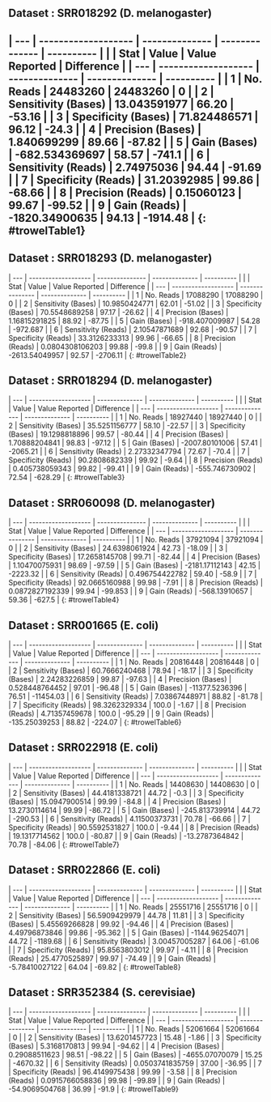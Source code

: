 

## Dataset : SRR018292 (D. melanogaster)

| --- | ------------------- | -------------- | -------------- | ---------- |
|     | Stat                | Value          | Value Reported | Difference |
| --- | ------------------- | -------------- | -------------- | ---------- |
| 1   | No. Reads           | 24483260       | 24483260       | 0          |
| 2   | Sensitivity (Bases) | 13.043591977   | 66.20          | -53.16     |
| 3   | Specificity (Bases) | 71.824486571   | 96.12          | -24.3      |
| 4   | Precision (Bases)   | 1.840699299    | 89.66          | -87.82     |
| 5   | Gain (Bases)        | -682.534369697 | 58.57          | -741.1     |
| 6   | Sensitivity (Reads) | 2.74975036     | 94.44          | -91.69     |
| 7   | Specificity (Reads) | 31.20392985    | 99.86          | -68.66     |
| 8   | Precision (Reads)   | 0.15060123     | 99.67          | -99.52     |
| 9   | Gain (Reads)        | -1820.34900635 | 94.13          | -1914.48   |
{: #trowelTable1}
----


## Dataset : SRR018293 (D. melanogaster)

| --- | ------------------- | --------------- | -------------- | ---------- |
|     | Stat                | Value           | Value Reported | Difference |
| --- | ------------------- | --------------- | -------------- | ---------- |
| 1   | No. Reads           | 17088290        | 17088290       | 0          |
| 2   | Sensitivity (Bases) | 10.9850424771   | 62.01          | -51.02     |
| 3   | Specificity (Bases) | 70.5548689258   | 97.17          | -26.62     |
| 4   | Precision (Bases)   | 1.16815291825   | 88.92          | -87.75     |
| 5   | Gain (Bases)        | -918.407009987  | 54.28          | -972.687   |
| 6   | Sensitivity (Reads) | 2.10547871689   | 92.68          | -90.57     |
| 7   | Specificity (Reads) | 33.3126233313   | 99.96          | -66.65     |
| 8   | Precision (Reads)   | 0.0804308106203 | 99.88          | -99.8      |
| 9   | Gain (Reads)        | -2613.54049957  | 92.57          | -2706.11   |
{: #trowelTable2}

## Dataset : SRR018294 (D. melanogaster)

| --- | ------------------- | -------------- | -------------- | ---------- |
|     | Stat                | Value          | Value Reported | Difference |
| --- | ------------------- | -------------- | -------------- | ---------- |
| 1   | No. Reads           | 18927440       | 18927440       | 0          |
| 2   | Sensitivity (Bases) | 35.5251156777  | 58.10          | -22.57     |
| 3   | Specificity (Bases) | 19.1298818896  | 99.57          | -80.44     |
| 4   | Precision (Bases)   | 1.70888204841  | 98.83          | -97.12     |
| 5   | Gain (Bases)        | -2007.80101006 | 57.41          | -2065.21   |
| 6   | Sensitivity (Reads) | 2.27332347794  | 72.67          | -70.4      |
| 7   | Specificity (Reads) | 90.2808682339  | 99.92          | -9.64      |
| 8   | Precision (Reads)   | 0.405738059343 | 99.82          | -99.41     |
| 9   | Gain (Reads)        | -555.746730902 | 72.54          | -628.29    |
{: #trowelTable3}

## Dataset : SRR060098 (D. melanogaster)

| --- | ------------------- | --------------- | -------------- | ---------- |
|     | Stat                | Value           | Value Reported | Difference |
| --- | ------------------- | --------------- | -------------- | ---------- |
| 1   | No. Reads           | 37921094        | 37921094       | 0          |
| 2   | Sensitivity (Bases) | 24.6398061924   | 42.73          | -18.09     |
| 3   | Specificity (Bases) | 17.2658145708   | 99.71          | -82.44     |
| 4   | Precision (Bases)   | 1.10470075931   | 98.69          | -97.59     |
| 5   | Gain (Bases)        | -2181.17112143  | 42.15          | -2223.32   |
| 6   | Sensitivity (Reads) | 0.496754422782  | 59.40          | -58.9      |
| 7   | Specificity (Reads) | 92.0665160988   | 99.98          | -7.91      |
| 8   | Precision (Reads)   | 0.0872827192339 | 99.94          | -99.853    |
| 9   | Gain (Reads)        | -568.13910657   | 59.36          | -627.5     |
{: #trowelTable4}


<!-- ## Dataset : ERR022075 (E. coli)

| --- | ------------------- | -------------- | -------------- | ---------- |
|     | Stat                | Value          | Value Reported | Difference |
| --- | ------------------- | -------------- | -------------- | ---------- |
| 1   | No. Reads           | 45440200       | 28428648       |            |
| 2   | Sensitivity (Bases) | 39.4960258364  | 97.90          |            |
| 3   | Specificity (Bases) | 2.45020651723  | 99.94          |            |
| 4   | Precision (Bases)   | 0.360452564863 | 99.75          |            |
| 5   | Gain (Bases)        | -10878.3514899 | 97.66          |            |
| 6   | Sensitivity (Reads) | 0.155614445951 | 99.05          |            |
| 7   | Specificity (Reads) | 99.7707064183  | 100.0          |            |
| 8   | Precision (Reads)   | 0.291211748424 | 100.0          |            |
| 9   | Gain (Reads)        | -53.1256419738 | 99.05          |            |
{: #trowelTable5} -->


## Dataset : SRR001665 (E. coli)

| --- | ------------------- | -------------- | -------------- | ---------- |
|     | Stat                | Value          | Value Reported | Difference |
| --- | ------------------- | -------------- | -------------- | ---------- |
| 1   | No. Reads           | 20816448       | 20816448       | 0          |
| 2   | Sensitivity (Bases) | 60.7666240468  | 78.94          | -18.17     |
| 3   | Specificity (Bases) | 2.24283226859  | 99.87          | -97.63     |
| 4   | Precision (Bases)   | 0.528448764452 | 97.01          | -96.48     |
| 5   | Gain (Bases)        | -11377.5236396 | 76.51          | -11454.03  |
| 6   | Sensitivity (Reads) | 7.03867448971  | 88.82          | -81.78     |
| 7   | Specificity (Reads) | 98.3262329334  | 100.0          | -1.67      |
| 8   | Precision (Reads)   | 4.71357459678  | 100.0          | -95.29     |
| 9   | Gain (Reads)        | -135.25039253  | 88.82          | -224.07    |
{: #trowelTable6}

## Dataset : SRR022918 (E. coli)

| --- | ------------------- | -------------- | -------------- | ---------- |
|     | Stat                | Value          | Value Reported | Difference |
| --- | ------------------- | -------------- | -------------- | ---------- |
| 1   | No. Reads           | 14408630       | 14408630       | 0          |
| 2   | Sensitivity (Bases) | 44.4181338721  | 44.72          | -0.3       |
| 3   | Specificity (Bases) | 15.0947900514  | 99.99          | -84.8      |
| 4   | Precision (Bases)   | 13.2730114614  | 99.99          | -86.72     |
| 5   | Gain (Bases)        | -245.813739914 | 44.72          | -290.53    |
| 6   | Sensitivity (Reads) | 4.11500373731  | 70.78          | -66.66     |
| 7   | Specificity (Reads) | 90.5592531827  | 100.0          | -9.44      |
| 8   | Precision (Reads)   | 19.1317714562  | 100.0          | -80.87     |
| 9   | Gain (Reads)        | -13.2787364842 | 70.78          | -84.06     |
{: #trowelTable7}

## Dataset : SRR022866 (E. coli)

| --- | ------------------- | -------------- | -------------- | ---------- |
|     | Stat                | Value          | Value Reported | Difference |
| --- | ------------------- | -------------- | -------------- | ---------- |
| 1   | No. Reads           | 25551716       | 25551716       | 0          |
| 2   | Sensitivity (Bases) | 56.5909429979  | 44.78          | 11.81      |
| 3   | Specificity (Bases) | 5.45569266828  | 99.92          | -94.46     |
| 4   | Precision (Bases)   | 4.49796873846  | 99.86          | -95.362    |
| 5   | Gain (Bases)        | -1144.96254071 | 44.72          | -1189.68   |
| 6   | Sensitivity (Reads) | 3.00457005287  | 64.06          | -61.06     |
| 7   | Specificity (Reads) | 95.8563803012  | 99.97          | -4.11      |
| 8   | Precision (Reads)   | 25.4770525897  | 99.97          | -74.49     |
| 9   | Gain (Reads)        | -5.78410027122 | 64.04          | -69.82     |
{: #trowelTable8}

## Dataset : SRR352384 (S. cerevisiae)

| --- | ------------------- | --------------- | -------------- | ---------- |
|     | Stat                | Value           | Value Reported | Difference |
| --- | ------------------- | --------------- | -------------- | ---------- |
| 1   | No. Reads           | 52061664        | 52061664       | 0          |
| 2   | Sensitivity (Bases) | 13.6201457723   | 15.48          | -1.86      |
| 3   | Specificity (Bases) | 5.3168170813    | 99.94          | -94.62     |
| 4   | Precision (Bases)   | 0.29088511623   | 98.51          | -98.22     |
| 5   | Gain (Bases)        | -4655.07070079  | 15.25          | -4670.32   |
| 6   | Sensitivity (Reads) | 0.0503741835759 | 37.00          | -36.95     |
| 7   | Specificity (Reads) | 96.4149975438   | 99.99          | -3.58      |
| 8   | Precision (Reads)   | 0.0915766058836 | 99.98          | -99.89     |
| 9   | Gain (Reads)        | -54.9069504768  | 36.99          | -91.9      |
{: #trowelTable9}



<script>
$(document).ready( function () {
    $('#trowelTable1').DataTable({
        "paging":false,
        "columnDefs": [
            {
                "targets": -1,
                "className": 'dt-body-right'
            }
        ]
    });
    $('#trowelTable2').DataTable({
        "paging":false,
        "columnDefs": [
            {
                "targets": -1,
                "className": 'dt-body-right'
            }
        ]
    });
    $('#trowelTable3').DataTable({
        "paging":false,
        "columnDefs": [
            {
                "targets": -1,
                "className": 'dt-body-right'
            }
        ]
    });
    $('#trowelTable4').DataTable({
        "paging":false,
        "columnDefs": [
            {
                "targets": -1,
                "className": 'dt-body-right'
            }
        ]
    });
    $('#trowelTable5').DataTable({
        "paging":false,
        "columnDefs": [
            {
                "targets": -1,
                "className": 'dt-body-right'
            }
        ]
    });
    $('#trowelTable6').DataTable({
        "paging":false,
        "columnDefs": [
            {
                "targets": -1,
                "className": 'dt-body-right'
            }
        ]
    });
    $('#trowelTable7').DataTable({
        "paging":false,
        "columnDefs": [
            {
                "targets": -1,
                "className": 'dt-body-right'
            }
        ]
    });
    $('#trowelTable8').DataTable({
        "paging":false,
        "columnDefs": [
            {
                "targets": -1,
                "className": 'dt-body-right'
            }
        ]
    });
    $('#trowelTable9').DataTable({
        "paging":false,
        "columnDefs": [
            {
                "targets": -1,
                "className": 'dt-body-right'
            }
        ]
    });
} );
</script>
